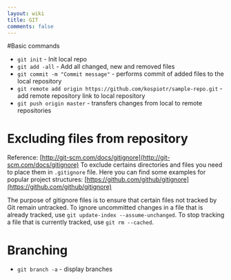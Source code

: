 ```yaml
---
layout: wiki
title: GIT
comments: false
---
```


#Basic commands

 * ```git init``` - Init local repo
 * ```git add -all``` - Add all changed, new and removed files
 * ```git commit -m "Commit message"``` - performs commit of added files to the local repository
 * ```git remote add origin https://github.com/kospiotr/sample-repo.git``` - add remote repository link to local repository
 * ```git push origin master``` - transfers changes from local to remote repositories
 
# Excluding files from repository
  Reference: [http://git-scm.com/docs/gitignore](http://git-scm.com/docs/gitignore)
To exclude certains directories and files you need to place them in ```.gitignore``` file. Here you can find some examples for popular project structures: [https://github.com/github/gitignore](https://github.com/github/gitignore)

The purpose of gitignore files is to ensure that certain files not tracked by Git remain untracked.
To ignore uncommitted changes in a file that is already tracked, use ```git update-index --assume-unchanged```.
To stop tracking a file that is currently tracked, use ```git rm --cached```.

# Branching

 * ```git branch -a``` - display branches